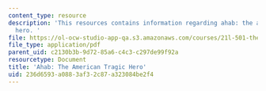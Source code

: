 ```yaml
---
content_type: resource
description: 'This resources contains information regarding ahab: the american yragic
  hero. '
file: https://ol-ocw-studio-app-qa.s3.amazonaws.com/courses/21l-501-the-american-novel-stranger-and-stranger-spring-2013/236d6593a0883af32c87a323084be2f4_MIT21L_501S13_essay1Sam2.pdf
file_type: application/pdf
parent_uid: c2130b3b-9d72-85a6-c4c3-c297de99f92a
resourcetype: Document
title: 'Ahab: The American Tragic Hero'
uid: 236d6593-a088-3af3-2c87-a323084be2f4
---
```

